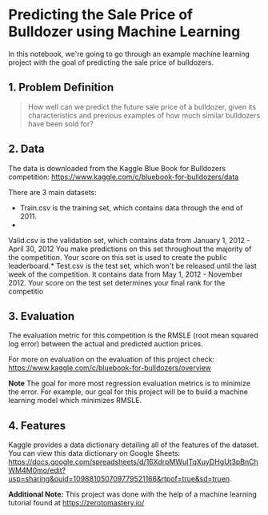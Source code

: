 # Predicting the Sale Price of Bulldozer using Machine Learning

In this notebook, we're going to go through an example machine learning project with the goal of predicting the sale price of bulldozers.

## 1. Problem Definition
> How well can we predict the future sale price of a bulldozer, given its characteristics and previous examples of how much similar bulldozers have been sold for?

## 2. Data
The data is downloaded from the Kaggle Blue Book for Bulldozers competition:
https://www.kaggle.com/c/bluebook-for-bulldozers/data

There are 3 main datasets:

* Train.csv is the training set, which contains data through the end of 2011.
* 
Valid.csv is the validation set, which contains data from January 1, 2012 - April 30, 2012 You make predictions on this set throughout the majority of the competition. Your score on this set is used to create the public leaderboard.* 
Test.csv is the test set, which won't be released until the last week of the competition. It contains data from May 1, 2012 - November 2012. Your score on the test set determines your final rank for the competitio

## 3. Evaluation
The evaluation metric for this competition is the RMSLE (root mean squared log error) between the actual and predicted auction prices.

For more on evaluation on the evaluation of this project check:
https://www.kaggle.com/c/bluebook-for-bulldozers/overview

**Note** The goal for more most regression evaluation metrics is to minimize the error. For example, our goal for this project will be to build a machine learning model which minimizes RMSLE.

## 4. Features
Kaggle provides a data dictionary detailing all of the features of the dataset. You can view this data dictionary on Google Sheets:
https://docs.google.com/spreadsheets/d/16XdrpMWuITqXuyDHgUt3pBnChWM4M0mo/edit?usp=sharing&ouid=109881050709779521166&rtpof=true&sd=truen.

**Additional Note:** This project was done with the help of a machine learning tutorial found at https://zerotomastery.io/
